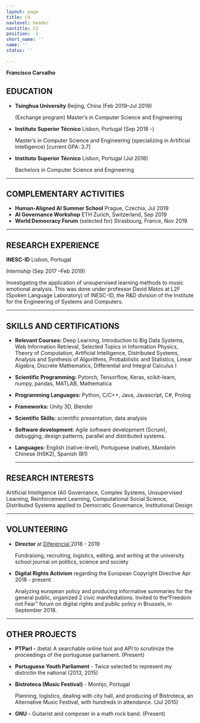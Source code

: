 ```yaml
---
layout: page
title: CV
navlevel: header
navtitle: CV
position: -1
short_name: ''
name: ''
status: ''

---
```

**Francisco Carvalho**

## **EDUCATION**

* **Tsinghua University** Beijing, China (Feb 2019–Jul 2019)

  (Exchange program) Master’s in Computer Science and Engineering
* **Instituto Superior Técnico** Lisbon, Portugal (Sep 2018 -)

  Master’s in Computer Science and Engineering (specializing in Artificial Intelligence) \[current GPA: 3.7\]
* **Instituto Superior Técnico** Lisbon, Portugal (Jul 2018)

  Bachelors in Computer Science and Engineering

***

## **COMPLEMENTARY ACTIVITIES**

* **Human-Aligned AI Summer School** Prague, Czechia, Jul 2019
* **AI Governance Workshop** ETH Zurich, Switzerland, Sep 2019
* **World Democracy Forum** (selected for) Strasbourg, France, Nov 2019

***

## **RESEARCH EXPERIENCE**

**INESC-ID** Lisbon, Portugal

_Internship_ (Sep 2017 –Feb 2019)

Investigating the application of unsupervised learning methods to music emotional analysis. This was done under professor David Matos at L2F (Spoken Language Laboratory) of INESC-ID, the R&D division of the Institute for the Engineering of Systems and Computers.

***

## **SKILLS AND CERTIFICATIONS**

* **Relevant Courses:** Deep Learning, Introduction to Big Data Systems, Web Information Retrieval, Selected Topics in Information Physics, Theory of Computation, Artificial Intelligence, Distributed Systems, Analysis and Synthesis of Algorithms, Probabilistic and Statistics, Linear Algebra, Discrete Mathematics, Differential and Integral Calculus I
* **Scientific Programming:** Pytorch, Tensorflow, Keras, scikit-learn, numpy, pandas, MATLAB, Mathematica
* **Programming Languages:** Python, C/C++, Java, Javascript, C#, Prolog
* **Frameworks:** Unity 3D, Blender
* **Scientific Skills:** scientific presentation, data analysis
* **Software development**: Agile software development (Scrum), debugging, design patterns, parallel and distributed systems.
* **Languages:** English (native-level), Portuguese (native), Mandarin Chinese (HSK2), Spanish (B1)

  ***

## **RESEARCH INTERESTS**

Artificial Intelligence (AI) Governance, Complex Systems, Unsupervised Learning, Reinforcement Learning, Computational Social Science, Distributed Systems applied to Democratic Governance, Institutional Design

***

## **VOLUNTEERING**

* **Director** at [Diferencial ](https://diferencial.tecnico.ulisboa.pt/)2018 - 2019

  Fundraising, recruiting, logistics, editing, and writing at the university school journal on politics, science and society
* **Digital Rights Activism** regarding the European Copyright Directive Apr 2018 - present

  Analyzing european policy and producing informative summaries for the general public, organized 2 civic manifestations. Invited to the“Freedom not Fear” forum on digital rights and public policy in Brussels, in September 2018.

***

## **OTHER PROJECTS**

* **PTParl -** (beta) A searchable online tool and API to scrutinize the proceedings of the portuguese parliament. (Present)
* **Portuguese Youth Parliament** - Twice selected to represent my districtin the national (2013, 2015)
* **Bistroteca (Music Festival)** - Montijo, Portugal

  Planning, logistics, dealing with city hall, and producing of Bistroteca, an Alternative Music Festival, with hundreds in attendance. (Jul 2015)
* **GNU** - Guitarist and composer in a math rock band. (Present)